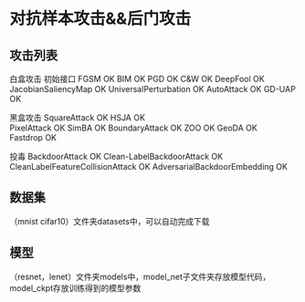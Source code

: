 # 对抗样本攻击&&后门攻击

## 攻击列表
白盒攻击                            初始接口
FGSM                                OK
BIM                                 OK
PGD                                 OK
C&W                                 OK
DeepFool                            OK
JacobianSaliencyMap                 OK
UniversalPerturbation               OK
AutoAttack                          OK 
GD-UAP                              OK

黑盒攻击
SquareAttack                        OK
HSJA                                OK      
PixelAttack                         OK
SimBA                               OK
BoundaryAttack                      OK
ZOO                                 OK
GeoDA                               OK  
Fastdrop                            OK

投毒
BackdoorAttack                      OK
Clean-LabelBackdoorAttack           OK
CleanLabelFeatureCollisionAttack    OK
AdversarialBackdoorEmbedding        OK

## 数据集
（mnist cifar10）文件夹datasets中，可以自动完成下载

## 模型
（resnet，lenet）文件夹models中，model_net子文件夹存放模型代码，model_ckpt存放训练得到的模型参数
